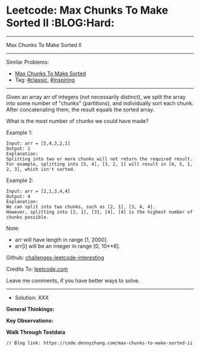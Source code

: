 # Leetcode: Max Chunks To Make Sorted II     :BLOG:Hard:


---

Max Chunks To Make Sorted II  

---

Similar Problems:  
-   [Max Chunks To Make Sorted](https://code.dennyzhang.com/max-chunks-to-make-sorted)
-   Tag: [#classic](https://code.dennyzhang.com/tag/classic), [#inspiring](https://code.dennyzhang.com/tag/inspiring)

---

Given an array arr of integers (not necessarily distinct), we split the array into some number of "chunks" (partitions), and individually sort each chunk.  After concatenating them, the result equals the sorted array.  

What is the most number of chunks we could have made?  

Example 1:  

    Input: arr = [5,4,3,2,1]
    Output: 1
    Explanation:
    Splitting into two or more chunks will not return the required result.
    For example, splitting into [5, 4], [3, 2, 1] will result in [4, 5, 1, 2, 3], which isn't sorted.

Example 2:  

    Input: arr = [2,1,3,4,4]
    Output: 4
    Explanation:
    We can split into two chunks, such as [2, 1], [3, 4, 4].
    However, splitting into [2, 1], [3], [4], [4] is the highest number of chunks possible.

Note:  

-   arr will have length in range [1, 2000].
-   arr[i] will be an integer in range [0, 10\*\*8].

Github: [challenges-leetcode-interesting](https://github.com/DennyZhang/challenges-leetcode-interesting/tree/master/max-chunks-to-make-sorted-ii)  

Credits To: [leetcode.com](https://leetcode.com/problems/max-chunks-to-make-sorted-ii/description/)  

Leave me comments, if you have better ways to solve.  

---

-   Solution: XXX

**General Thinkings:**  


**Key Observations:**  


**Walk Through Testdata**  


    // Blog link: https://code.dennyzhang.com/max-chunks-to-make-sorted-ii